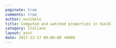 ```yaml
---
paginate: true
comments: true
author: musikele
title: Computed and watched properties in VueJS
category: Italiano
layout: post
date: 2017-12-17 00:00:00 +0000
---
```

